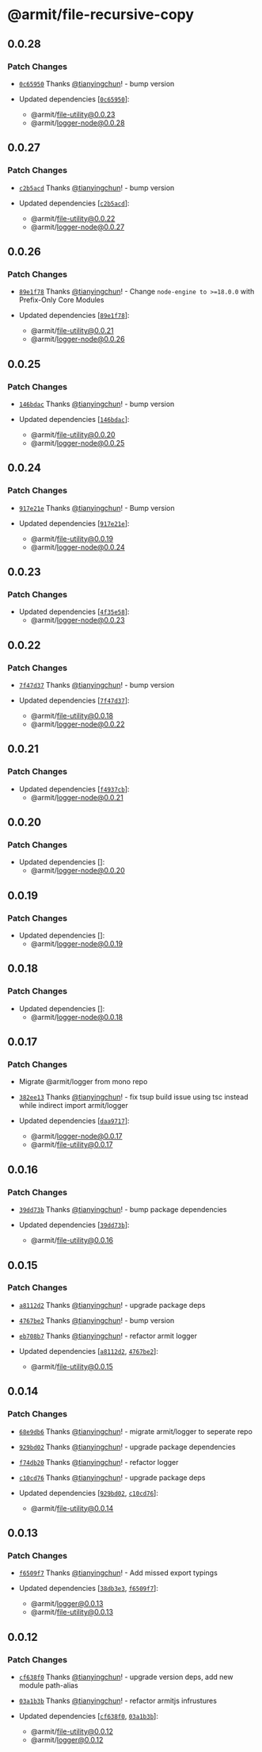 # @armit/file-recursive-copy

## 0.0.28

### Patch Changes

- [`0c65950`](https://github.com/armitjs/armit/commit/0c659504f80a04726a104340f66b18175c480f6d) Thanks [@tianyingchun](https://github.com/tianyingchun)! - bump version

- Updated dependencies [[`0c65950`](https://github.com/armitjs/armit/commit/0c659504f80a04726a104340f66b18175c480f6d)]:
  - @armit/file-utility@0.0.23
  - @armit/logger-node@0.0.28

## 0.0.27

### Patch Changes

- [`c2b5acd`](https://github.com/armitjs/armit/commit/c2b5acdc24e0a57204a5c99e5a2512f1106fe166) Thanks [@tianyingchun](https://github.com/tianyingchun)! - bump version

- Updated dependencies [[`c2b5acd`](https://github.com/armitjs/armit/commit/c2b5acdc24e0a57204a5c99e5a2512f1106fe166)]:
  - @armit/file-utility@0.0.22
  - @armit/logger-node@0.0.27

## 0.0.26

### Patch Changes

- [`89e1f78`](https://github.com/armitjs/armit/commit/89e1f7804734071648fc8ba044dd4f2b3ce8176a) Thanks [@tianyingchun](https://github.com/tianyingchun)! - Change `node-engine to >=18.0.0` with Prefix-Only Core Modules

- Updated dependencies [[`89e1f78`](https://github.com/armitjs/armit/commit/89e1f7804734071648fc8ba044dd4f2b3ce8176a)]:
  - @armit/file-utility@0.0.21
  - @armit/logger-node@0.0.26

## 0.0.25

### Patch Changes

- [`146bdac`](https://github.com/armitjs/armit/commit/146bdacaf202e204e4fe6ff850dc66caafcc627e) Thanks [@tianyingchun](https://github.com/tianyingchun)! - bump version

- Updated dependencies [[`146bdac`](https://github.com/armitjs/armit/commit/146bdacaf202e204e4fe6ff850dc66caafcc627e)]:
  - @armit/file-utility@0.0.20
  - @armit/logger-node@0.0.25

## 0.0.24

### Patch Changes

- [`917e21e`](https://github.com/armitjs/armit/commit/917e21e8948c2926e61d23e77474707aa262e5d1) Thanks [@tianyingchun](https://github.com/tianyingchun)! - Bump version

- Updated dependencies [[`917e21e`](https://github.com/armitjs/armit/commit/917e21e8948c2926e61d23e77474707aa262e5d1)]:
  - @armit/file-utility@0.0.19
  - @armit/logger-node@0.0.24

## 0.0.23

### Patch Changes

- Updated dependencies [[`4f35e58`](https://github.com/armitjs/armit/commit/4f35e58aec4252ad58009a37a8a889f2b0f36c60)]:
  - @armit/logger-node@0.0.23

## 0.0.22

### Patch Changes

- [`7f47d37`](https://github.com/armitjs/armit/commit/7f47d37743c8f010872a91bf9de90ec4c79a2263) Thanks [@tianyingchun](https://github.com/tianyingchun)! - bump version

- Updated dependencies [[`7f47d37`](https://github.com/armitjs/armit/commit/7f47d37743c8f010872a91bf9de90ec4c79a2263)]:
  - @armit/file-utility@0.0.18
  - @armit/logger-node@0.0.22

## 0.0.21

### Patch Changes

- Updated dependencies [[`f4937cb`](https://github.com/armitjs/armit/commit/f4937cb762c0716031c6b68e3b4223629be4594b)]:
  - @armit/logger-node@0.0.21

## 0.0.20

### Patch Changes

- Updated dependencies []:
  - @armit/logger-node@0.0.20

## 0.0.19

### Patch Changes

- Updated dependencies []:
  - @armit/logger-node@0.0.19

## 0.0.18

### Patch Changes

- Updated dependencies []:
  - @armit/logger-node@0.0.18

## 0.0.17

### Patch Changes

- Migrate @armit/logger from mono repo

- [`382ee13`](https://github.com/armitjs/armit/commit/382ee139e7bc40d471fdcd8ca08837e20fef9007) Thanks [@tianyingchun](https://github.com/tianyingchun)! - fix tsup build issue using tsc instead while indirect import armit/logger

- Updated dependencies [[`daa9717`](https://github.com/armitjs/armit/commit/daa97175d655d0c5551c2a9204d19ccb65228786)]:
  - @armit/logger-node@0.0.17
  - @armit/file-utility@0.0.17

## 0.0.16

### Patch Changes

- [`39dd73b`](https://github.com/armitjs/armit/commit/39dd73b153e2d2225faad6bb3bae466776036151) Thanks [@tianyingchun](https://github.com/tianyingchun)! - bump package dependencies

- Updated dependencies [[`39dd73b`](https://github.com/armitjs/armit/commit/39dd73b153e2d2225faad6bb3bae466776036151)]:
  - @armit/file-utility@0.0.16

## 0.0.15

### Patch Changes

- [`a8112d2`](https://github.com/armitjs/armit/commit/a8112d250100e67b1a29ebe0205aace5f64b81ae) Thanks [@tianyingchun](https://github.com/tianyingchun)! - upgrade package deps

- [`4767be2`](https://github.com/armitjs/armit/commit/4767be207626f68e217294b955e76877404913b5) Thanks [@tianyingchun](https://github.com/tianyingchun)! - bump version

- [`eb708b7`](https://github.com/armitjs/armit/commit/eb708b7c8addb03c7fce654b7936c88df7175fab) Thanks [@tianyingchun](https://github.com/tianyingchun)! - refactor armit logger

- Updated dependencies [[`a8112d2`](https://github.com/armitjs/armit/commit/a8112d250100e67b1a29ebe0205aace5f64b81ae), [`4767be2`](https://github.com/armitjs/armit/commit/4767be207626f68e217294b955e76877404913b5)]:
  - @armit/file-utility@0.0.15

## 0.0.14

### Patch Changes

- [`68e9db6`](https://github.com/armitjs/armit/commit/68e9db6ef5f359d977a98eeb013155dbe773830e) Thanks [@tianyingchun](https://github.com/tianyingchun)! - migrate armit/logger to seperate repo

- [`929bd02`](https://github.com/armitjs/armit/commit/929bd0207ae5d47d39e84f052fe10b848267ea96) Thanks [@tianyingchun](https://github.com/tianyingchun)! - upgrade package dependencies

- [`f74db20`](https://github.com/armitjs/armit/commit/f74db2003a2e769f319778008deab5f49044a9dc) Thanks [@tianyingchun](https://github.com/tianyingchun)! - refactor logger

- [`c10cd76`](https://github.com/armitjs/armit/commit/c10cd76a313a4f0c5386214e86bc2c7efba43039) Thanks [@tianyingchun](https://github.com/tianyingchun)! - upgrade package deps

- Updated dependencies [[`929bd02`](https://github.com/armitjs/armit/commit/929bd0207ae5d47d39e84f052fe10b848267ea96), [`c10cd76`](https://github.com/armitjs/armit/commit/c10cd76a313a4f0c5386214e86bc2c7efba43039)]:
  - @armit/file-utility@0.0.14

## 0.0.13

### Patch Changes

- [`f6509f7`](https://github.com/armitjs/armit/commit/f6509f784e10ac86597e389f20efe04865ad7d7a) Thanks [@tianyingchun](https://github.com/tianyingchun)! - Add missed export typings

- Updated dependencies [[`38db3e3`](https://github.com/armitjs/armit/commit/38db3e3f95f0d084381b33efb61562b9d496cf10), [`f6509f7`](https://github.com/armitjs/armit/commit/f6509f784e10ac86597e389f20efe04865ad7d7a)]:
  - @armit/logger@0.0.13
  - @armit/file-utility@0.0.13

## 0.0.12

### Patch Changes

- [`cf638f0`](https://github.com/armitjs/armit/commit/cf638f0834e5f19b9f08cfb7f1c19574cfd68cf8) Thanks [@tianyingchun](https://github.com/tianyingchun)! - upgrade version deps, add new module path-alias

- [`03a1b3b`](https://github.com/armitjs/armit/commit/03a1b3b6af5243f49f099866e2245b966db3ffa3) Thanks [@tianyingchun](https://github.com/tianyingchun)! - refactor armitjs infrustures

- Updated dependencies [[`cf638f0`](https://github.com/armitjs/armit/commit/cf638f0834e5f19b9f08cfb7f1c19574cfd68cf8), [`03a1b3b`](https://github.com/armitjs/armit/commit/03a1b3b6af5243f49f099866e2245b966db3ffa3)]:
  - @armit/file-utility@0.0.12
  - @armit/logger@0.0.12
